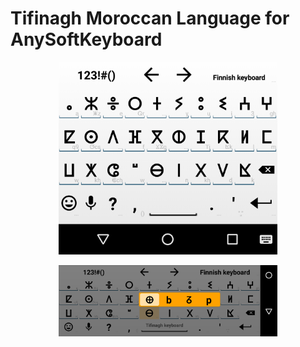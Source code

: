 
# Tifinagh Moroccan Language for AnySoftKeyboard

<p align="center">
    <img src="./prt.png" width="350"/>
</p>

<p align="center">
    <img src="./lan.png" width="350"/>
</p>
